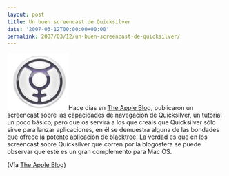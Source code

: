 ```yaml
---
layout: post
title: Un buen screencast de Quicksilver
date: '2007-03-12T00:00:00+00:00'
permalink: 2007/03/12/un-buen-screencast-de-quicksilver/
---
```

<img class="derecha" src='/assets/quicksilver_logo.png' alt='QuickSilver' />Hace días en <a href="http://theappleblog.com/2007/02/28/quicksilver-screencast-arrowing/">The Apple Blog</a>, publicaron un screencast sobre las capacidades de navegación de Quicksilver, un tutorial un poco básico, pero que os servirá a los que creáis que Quicksilver sólo sirve para lanzar aplicaciones, en él se demuestra alguna de las bondades que ofrece la potente aplicación de blacktree. La verdad es que en los screencast sobre Quicksilver que corren por la blogosfera se puede observar que este es un gran complemento para Mac OS.

(Vía <a href="http://theappleblog.com/2007/02/28/quicksilver-screencast-arrowing/">The Apple Blog</a>)
